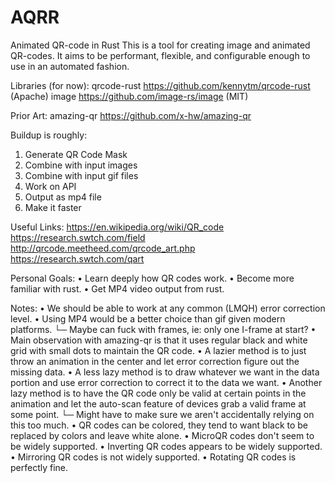 # AQRR
Animated QR-code in Rust
This is a tool for creating image and animated QR-codes.
It aims to be performant, flexible, and configurable enough to use in an automated fashion.

Libraries (for now):
qrcode-rust https://github.com/kennytm/qrcode-rust (Apache)
image https://github.com/image-rs/image (MIT)

Prior Art:
amazing-qr https://github.com/x-hw/amazing-qr

Buildup is roughly:
1. Generate QR Code Mask
2. Combine with input images
3. Combine with input gif files
4. Work on API
5. Output as mp4 file
6. Make it faster

Useful Links:
https://en.wikipedia.org/wiki/QR_code
https://research.swtch.com/field
http://qrcode.meetheed.com/qrcode_art.php
https://research.swtch.com/qart

Personal Goals:
• Learn deeply how QR codes work.
• Become more familiar with rust.
• Get MP4 video output from rust.

Notes:
• We should be able to work at any common (LMQH) error correction level.
• Using MP4 would be a better choice than gif given modern platforms.
  └─ Maybe can fuck with frames, ie: only one I-frame at start?
• Main observation with amazing-qr is that it uses regular black and white grid with small dots to maintain the QR code.
• A lazier method is to just throw an animation in the center and let error correction figure out the missing data.
• A less lazy method is to draw whatever we want in the data portion and use error correction to correct it to the data we want.
• Another lazy method is to have the QR code only be valid at certain points in the animation and let the auto-scan feature of devices grab a valid frame at some point.
  └─ Might have to make sure we aren't accidentally relying on this too much.
• QR codes can be colored, they tend to want black to be replaced by colors and leave white alone.
• MicroQR codes don't seem to be widely supported.
• Inverting QR codes appears to be widely supported.
• Mirroring QR codes is not widely supported.
• Rotating QR codes is perfectly fine.

